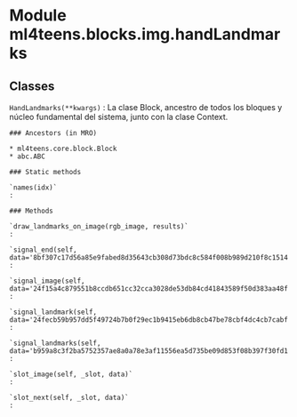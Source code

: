 Module ml4teens.blocks.img.handLandmarks
========================================

Classes
-------

`HandLandmarks(**kwargs)`
:   La clase Block, ancestro de todos los bloques y núcleo fundamental del sistema, junto con la clase Context.

    ### Ancestors (in MRO)

    * ml4teens.core.block.Block
    * abc.ABC

    ### Static methods

    `names(idx)`
    :

    ### Methods

    `draw_landmarks_on_image(rgb_image, results)`
    :

    `signal_end(self, data='8bf307c17d56a85e9fabed8d35643cb308d73bdc8c584f008b989d210f8c1514')`
    :

    `signal_image(self, data='24f15a4c879551b8ccdb651cc32cca3028de53db84cd41843589f50d383aa48f')`
    :

    `signal_landmark(self, data='24fecb59b957dd5f49724b7b0f29ec1b9415eb6db8cb47be78cbf4dc4cb7cabf')`
    :

    `signal_landmarks(self, data='b959a8c3f2ba5752357ae8a0a78e3af11556ea5d735be09d853f08b397f30fd1')`
    :

    `slot_image(self, _slot, data)`
    :

    `slot_next(self, _slot, data)`
    :